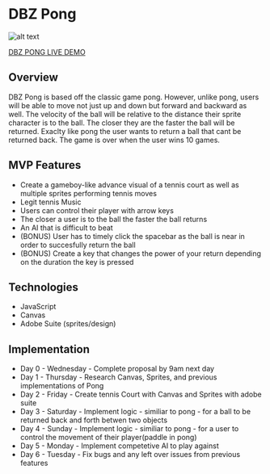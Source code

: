 # DBZ Pong
![alt text](https://github.com/anthonykumasaka/tennis-pong/blob/master/images/dbzpong2.png)

[DBZ PONG LIVE DEMO](https://anthonykumasaka.github.io/DBZ-Pong/)
## Overview
DBZ Pong is based off the classic game pong. However, unlike pong, users will be able to move not just up and down but forward and backward as well. The velocity of the ball will be relative to the distance their sprite character is to the ball. The closer they are the faster the ball will be returned. Exaclty like pong the user wants to return a ball that cant be returned back. The game is over when the user wins 10 games. 

## MVP Features 
* Create a gameboy-like advance visual of a tennis court as well as multiple sprites performing tennis moves 
* Legit tennis Music 
* Users can control their player with arrow keys
* The closer a user is to the ball the faster the ball returns
* An AI that is difficult to beat
* (BONUS) User has to timely click the spacebar as the ball is near in order to succesfully return the ball
* (BONUS) Create a key that changes the power of your return depending on the duration the key is pressed

## Technologies 
* JavaScript
* Canvas 
* Adobe Suite (sprites/design) 

## Implementation
* Day 0 - Wednesday - Complete proposal by 9am next day 
* Day 1 - Thursday - Research Canvas, Sprites, and previous implementations of Pong
* Day 2 - Friday - Create tennis Court with Canvas and Sprites with adobe suite 
* Day 3 - Saturday - Implement logic - similiar to pong - for a ball to be returned back and forth betwen two objects
* Day 4 - Sunday - Implement logic - similiar to pong - for a user to control the movement of their player(paddle in pong)
* Day 5 - Monday - Implement competetive AI to play against
* Day 6 - Tuesday - Fix bugs and any left over issues from previous features 
